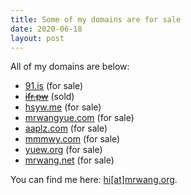 ```yaml
---
title: Some of my domains are for sale
date: 2020-06-18
layout: post
---
```


All of my domains are below:

* [91.is](http://91.is) (for sale)
* ~~[ifr.pw](http://ifr.pw)~~ (sold)
* [hsyw.me](http://hsyw.me) (for sale)
* [mrwangyue.com](http://mrwangyue.com) (for sale)
* [aaplz.com](http://aaplz.com) (for sale)
* [mmmwy.com](http://mmmwy.com) (for sale)
* [yuew.org](http://yuew.org) (for sale)
* [mrwang.net](http://mrwang.net) (for sale)

You can find me here: [hi[at]mrwang.org](mailto:hi@mrwang.org).
